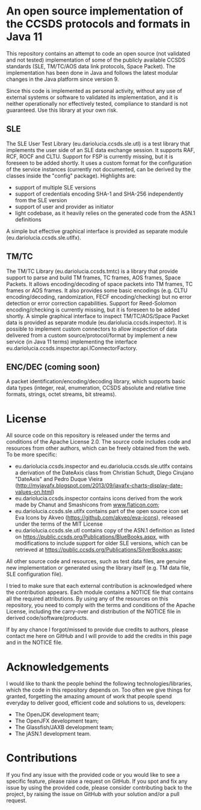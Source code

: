 # An open source implementation of the CCSDS protocols and formats in Java 11
This repository contains an attempt to code an open source (not validated and not tested) implementation of some of the publicly 
available CCSDS standards (SLE, TM/TC/AOS data link protocols, Space Packet). The implementation has been done in Java and follows the
latest modular changes in the Java platform since version 9.

Since this code is implemented as personal activity, without any use of external systems or software to validated its implementation,
and it is neither operationally nor effectively tested, compliance to standard is not guaranteed. Use this library at your own risk. 

## SLE
The SLE User Test Library (eu.dariolucia.ccsds.sle.utl) is a test library that implements the user side of an SLE data exchange session. 
It supports RAF, RCF, ROCF and CLTU. Support for FSP is currently missing, but it is foreseen to be added shortly. 
It uses a custom format for the configuration of the service instances (currently not documented, can be derived by the classes inside 
the "config" package).
Highlights are:
- support of multiple SLE versions
- support of credentials encoding SHA-1 and SHA-256 independently from the SLE version
- support of user and provider as initiator
- light codebase, as it heavily relies on the generated code from the ASN.1 definitions

A simple but effective graphical interface is provided as separate module (eu.dariolucia.ccsds.sle.utlfx). 

## TM/TC
The TM/TC Library (eu.dariolucia.ccsds.tmtc) is a library that provide support to parse and build TM frames, TC frames, AOS frames, Space 
Packets. It allows encoding/decoding of space packets into TM frames, TC frames or AOS frames. It also provides some basic encodings (e.g. 
CLTU encoding/decoding, randomization, FECF encoding/checking) but no error detection or error correction capabilities. Support for 
Reed-Solomon encoding/checking is currently missing, but it is foreseen to be added shortly. 
A simple graphical interface to inspect TM/TC/AOS/Space Packet data is provided as separate module (eu.dariolucia.ccsds.inspector). It is 
possible to implement custom connectors to allow inspection of data delivered from a custom source/protocol/format by implement a new 
service (in Java 11 terms) implementing the interface eu.dariolucia.ccsds.inspector.api.IConnectorFactory.

## ENC/DEC (coming soon)
A packet identification/encoding/decoding library, which supports basic data types (integer, real, enumeration, CCSDS absolute and 
relative time formats, strings, octet streams, bit streams).

# License
All source code on this repository is released under the terms and conditions of the Apache License 2.0. The source code includes code
and resources from other authors, which can be freely obtained from the web. To be more specific:
- eu.dariolucia.ccsds.inspector and eu.dariolucia.ccsds.sle.utlfx contains a derivation of the DateAxis class from Christian
Schudt, Diego Cirujano "DateAxis" and Pedro Duque Vieira (http://myjavafx.blogspot.com/2013/09/javafx-charts-display-date-values-on.html)
- eu.dariolucia.ccsds.inspector contains icons derived from the work made by Chanut and Smashicons from www.flaticon.com;
- eu.dariolucia.ccsds.sle.utlfx contains part of the open source icon set Eva Icons
by Akveo (https://github.com/akveo/eva-icons), released under the terms of the MIT License
- eu.dariolucia.ccsds.sle.utl contains copy of the ASN.1 definition as listed on https://public.ccsds.org/Publications/BlueBooks.aspx, 
with modifications to include support for older SLE versions, which can be retrieved at https://public.ccsds.org/Publications/SilverBooks.aspx;

All other source code and resources, such as test data files, are genuine new implementation or generated using the library itself (e.g. TM data file, SLE configuration file).

I tried to make sure that each external contribution is acknowledged where the contribution appears.
Each module contains a NOTICE file that contains all the required attributions. By using any of the resources on this repository, you need
to comply with the terms and conditions of the Apache License, including the carry-over and distribution of the NOTICE file in derived
code/software/products.

If by any chance I forgot/missed to provide due credits to authors, please contact me here on GitHub and I will provide to add the credits
in this page and in the NOTICE file.

# Acknowledgements
I would like to thank the people behind the following technologies/libraries, which the code in this repository depends on. 
Too often we give things for granted, forgetting the amazing amount of work that people spend everyday to deliver good, efficient code 
and solutions to us, developers:
- The OpenJDK development team;
- The OpenJFX development team;
- The Glassfish/JAXB development team;
- The jASN.1 development team.

# Contributions
If you find any issue with the provided code or you would like to see a specific feature, please raise a request on GitHub.
If you spot and fix any issue by using the provided code, please consider contributing back to the project, by raising the issue on 
GitHub with your solution and/or a pull request.
